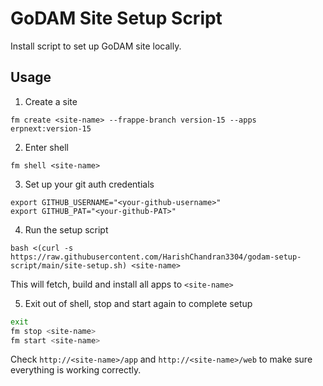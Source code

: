 # GoDAM Site Setup Script

Install script to set up GoDAM site locally.

## Usage

1) Create a site
```shell
fm create <site-name> --frappe-branch version-15 --apps erpnext:version-15
```

2) Enter shell 
```shell
fm shell <site-name>
```

3) Set up your git auth credentials
```shell
export GITHUB_USERNAME="<your-github-username>"
export GITHUB_PAT="<your-github-PAT>"
```

4) Run the setup script
```shell
bash <(curl -s https://raw.githubusercontent.com/HarishChandran3304/godam-setup-script/main/site-setup.sh) <site-name>
```
This will fetch, build and install all apps to `<site-name>`

5) Exit out of shell, stop and start again to complete setup
```bash
exit
fm stop <site-name>
fm start <site-name>
```
Check `http://<site-name>/app` and `http://<site-name>/web` to make sure everything is working correctly.
